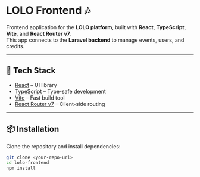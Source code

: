 # LOLO Frontend 🎶  

Frontend application for the **LOLO platform**, built with **React**, **TypeScript**, **Vite**, and **React Router v7**.  
This app connects to the **Laravel backend** to manage events, users, and credits.  

---

## 🚀 Tech Stack  

- [React](https://react.dev/) – UI library  
- [TypeScript](https://www.typescriptlang.org/) – Type-safe development  
- [Vite](https://vitejs.dev/) – Fast build tool  
- [React Router v7](https://reactrouter.com/) – Client-side routing  

---

## 📦 Installation  

Clone the repository and install dependencies:  

```bash
git clone <your-repo-url>
cd lolo-frontend
npm install

